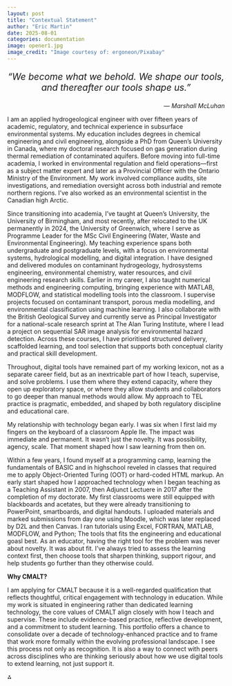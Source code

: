 ```yaml
---
layout: post
title: "Contextual Statement"
author: "Eric Martin"
date: 2025-08-01
categories: documentation
image: opener1.jpg
image_credit: "Image courtesy of: ergoneon/Pixabay"
---
```

<p style="font-size: 1.5em; text-align: center;">
<em>“We become what we behold. We shape our tools, and thereafter our tools shape us.”</em>
</p>

<p style="text-align: right;">
<em>— Marshall McLuhan</em>
</p>

I am an applied hydrogeological engineer with over fifteen years of academic, regulatory, and technical experience in subsurface environmental systems. My education includes degrees in chemical engineering and civil engineering, alongside a PhD from Queen’s University in Canada, where my doctoral research focused on gas generation during thermal remediation of contaminated aquifers. Before moving into full-time academia, I worked in environmental regulation and field operations—first as a subject matter expert and later as a Provincial Officer with the Ontario Ministry of the Environment. My work involved compliance audits, site investigations, and remediation oversight across both industrial and remote northern regions. I’ve also worked as an environmental scientist in the Canadian high Arctic.

Since transitioning into academia, I’ve taught at Queen’s University, the University of Birmingham, and most recently, after relocated to the UK permanently in 2024, the University of Greenwich, where I serve as Programme Leader for the MSc Civil Engineering (Water, Waste and Environmental Engineering). My teaching experience spans both undergraduate and postgraduate levels, with a focus on environmental systems, hydrological modelling, and digital integration. I have designed and delivered modules on contaminant hydrogeology, hydrosystems engineering, environmental chemistry, water resources, and civil engineering research skills. Earlier in my career, I also taught numerical methods and engineering computing, bringing experience with MATLAB, MODFLOW, and statistical modelling tools into the classroom. I supervise projects focused on contaminant transport, porous media modelling, and environmental classification using machine learning. I also collaborate with the British Geological Survey and currently serve as Principal Investigator for a national-scale research sprint at The Alan Turing Institute, where I lead a project on sequential SAR image analysis for environmental hazard detection. Across these courses, I have prioritised structured delivery, scaffolded learning, and tool selection that supports both conceptual clarity and practical skill development.

Throughout, digital tools have remained part of my working lexicon, not as a separate career field, but as an inextricable part of how I teach, supervise, and solve problems. I use them where they extend capacity, where they open up exploratory space, or where they allow students and collaborators to go deeper than manual methods would allow. My approach to TEL practice is pragmatic, embedded, and shaped by both regulatory discipline and educational care.

My relationship with technology began early. I was six when I first laid my fingers on the keyboard of a classroom Apple IIe. The impact was immediate and permanent. It wasn’t just the novelty. It was possibility, agency, scale. That moment shaped how I saw learning from then on. 

Within a few years, I found myself at a programming camp, learning the fundamentals of BASIC and in highschool reveled in classes that required me to apply Object-Oriented Turing (OOT) or hard-coded HTML markup. An early start shaped how I approached technology when I began teaching as a Teaching Assistant in 2007, then Adjunct Lectuere in 2017 after the completion of my doctorate. My first classrooms were still equipped with blackboards and acetates, but they were already transitioning to PowerPoint, smartboards, and digital handouts. I uploaded materials and marked submissions from day one using Moodle, which was later replaced by D2L and then Canvas. I ran tutorials using Excel, FORTRAN, MATLAB, MODFLOW, and Python;  The tools that fits the engineering and educational goasl best. As an educator, having the right tool for the problem was never about novelty. It was about fit. I’ve always tried to assess the learning context first, then choose tools that sharpen thinking, support rigour, and help students go further than they otherwise could.


**Why CMALT?**

I am applying for CMALT because it is a well-regarded qualification that reflects thoughtful, critical engagement with technology in education. While my work is situated in engineering rather than dedicated learning technology, the core values of CMALT align closely with how I teach and supervise. These include evidence-based practice, reflective development, and a commitment to student learning. This portfolio offers a chance to consolidate over a decade of technology-enhanced practice and to frame that work more formally within the evolving professional landscape. I see this process not only as recognition. It is also a way to connect with peers across disciplines who are thinking seriously about how we use digital tools to extend learning, not just support it.


⁂

